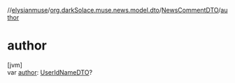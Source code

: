 //[elysianmuse](../../../index.md)/[org.darkSolace.muse.news.model.dto](../index.md)/[NewsCommentDTO](index.md)/[author](author.md)

# author

[jvm]\
var [author](author.md): [UserIdNameDTO](../../org.darkSolace.muse.user.model.dto/-user-id-name-d-t-o/index.md)?
